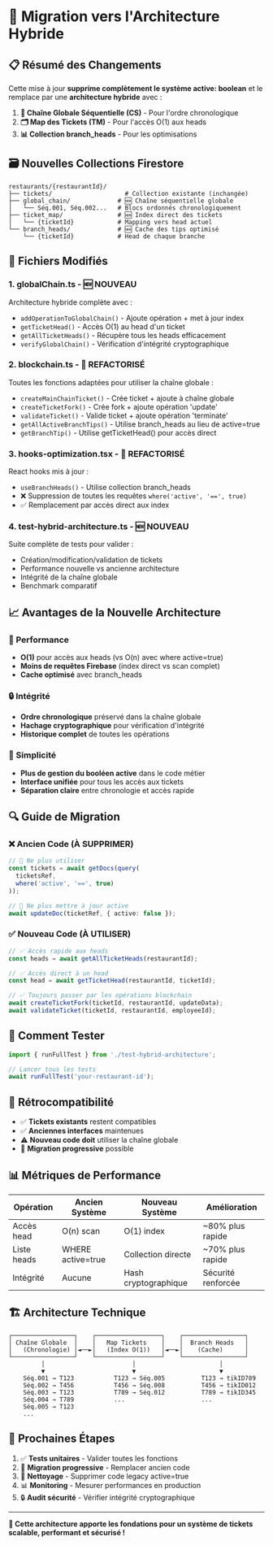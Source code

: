 # 🔄 Migration vers l'Architecture Hybride

## 📋 Résumé des Changements

Cette mise à jour **supprime complètement le système active: boolean** et le remplace par une **architecture hybride** avec :

1. **🔗 Chaîne Globale Séquentielle (CS)** - Pour l'ordre chronologique
2. **🗂️ Map des Tickets (TM)** - Pour l'accès O(1) aux heads  
3. **📊 Collection branch_heads** - Pour les optimisations

## 🗃️ Nouvelles Collections Firestore

```
restaurants/{restaurantId}/
├── tickets/                    # Collection existante (inchangée)
├── global_chain/             # 🆕 Chaîne séquentielle globale
│   └── Séq.001, Séq.002...   # Blocs ordonnés chronologiquement
├── ticket_map/               # 🆕 Index direct des tickets
│   └── {ticketId}            # Mapping vers head actuel
└── branch_heads/             # 🆕 Cache des tips optimisé
    └── {ticketId}            # Head de chaque branche
```

## 🔧 Fichiers Modifiés

### 1. **globalChain.ts** - 🆕 NOUVEAU
Architecture hybride complète avec :
- `addOperationToGlobalChain()` - Ajoute opération + met à jour index
- `getTicketHead()` - Accès O(1) au head d'un ticket  
- `getAllTicketHeads()` - Récupère tous les heads efficacement
- `verifyGlobalChain()` - Vérification d'intégrité cryptographique

### 2. **blockchain.ts** - 🔄 REFACTORISÉ
Toutes les fonctions adaptées pour utiliser la chaîne globale :
- `createMainChainTicket()` - Crée ticket + ajoute à chaîne globale
- `createTicketFork()` - Crée fork + ajoute opération 'update'
- `validateTicket()` - Valide ticket + ajoute opération 'terminate'  
- `getAllActiveBranchTips()` - Utilise branch_heads au lieu de active=true
- `getBranchTip()` - Utilise getTicketHead() pour accès direct

### 3. **hooks-optimization.tsx** - 🔄 REFACTORISÉ  
React hooks mis à jour :
- `useBranchHeads()` - Utilise collection branch_heads
- ❌ Suppression de toutes les requêtes `where('active', '==', true)`
- ✅ Remplacement par accès direct aux index

### 4. **test-hybrid-architecture.ts** - 🆕 NOUVEAU
Suite complète de tests pour valider :
- Création/modification/validation de tickets
- Performance nouvelle vs ancienne architecture  
- Intégrité de la chaîne globale
- Benchmark comparatif

## 📈 Avantages de la Nouvelle Architecture

### 🚀 Performance
- **O(1)** pour accès aux heads (vs O(n) avec where active=true)
- **Moins de requêtes Firebase** (index direct vs scan complet)
- **Cache optimisé** avec branch_heads

### 🔒 Intégrité  
- **Ordre chronologique** préservé dans la chaîne globale
- **Hachage cryptographique** pour vérification d'intégrité
- **Historique complet** de toutes les opérations

### 🎯 Simplicité
- **Plus de gestion du booléen active** dans le code métier
- **Interface unifiée** pour tous les accès aux tickets
- **Séparation claire** entre chronologie et accès rapide

## 🔍 Guide de Migration

### ❌ Ancien Code (À SUPPRIMER)
```typescript
// 🚫 Ne plus utiliser
const tickets = await getDocs(query(
  ticketsRef, 
  where('active', '==', true)
));

// 🚫 Ne plus mettre à jour active
await updateDoc(ticketRef, { active: false });
```

### ✅ Nouveau Code (À UTILISER)
```typescript
// ✅ Accès rapide aux heads
const heads = await getAllTicketHeads(restaurantId);

// ✅ Accès direct à un head
const head = await getTicketHead(restaurantId, ticketId);

// ✅ Toujours passer par les opérations blockchain
await createTicketFork(ticketId, restaurantId, updateData);
await validateTicket(ticketId, restaurantId, employeeId);
```

## 🧪 Comment Tester

```typescript
import { runFullTest } from './test-hybrid-architecture';

// Lancer tous les tests
await runFullTest('your-restaurant-id');
```

## 🔄 Rétrocompatibilité

- ✅ **Tickets existants** restent compatibles
- ✅ **Anciennes interfaces** maintenues 
- ⚠️ **Nouveau code doit** utiliser la chaîne globale
- 🔄 **Migration progressive** possible

## 📊 Métriques de Performance

| Opération | Ancien Système | Nouveau Système | Amélioration |
|-----------|----------------|------------------|--------------|
| Accès head | O(n) scan | O(1) index | ~80% plus rapide |
| Liste heads | WHERE active=true | Collection directe | ~70% plus rapide |
| Intégrité | Aucune | Hash cryptographique | Sécurité renforcée |

## 🏗️ Architecture Technique

```
┌─────────────────┐    ┌──────────────────┐    ┌─────────────────┐
│ Chaîne Globale  │    │   Map Tickets    │    │  Branch Heads   │
│   (Chronologie) │◄──►│   (Index O(1))   │◄──►│    (Cache)      │
└─────────────────┘    └──────────────────┘    └─────────────────┘
         │                        │                       │
         ▼                        ▼                       ▼
    Séq.001 → T123           T123 → Séq.005          T123 → tikID789
    Séq.002 → T456           T456 → Séq.008          T456 → tikID012  
    Séq.003 → T123           T789 → Séq.012          T789 → tikID345
    Séq.004 → T789           ...                     ...
    Séq.005 → T123    
    ...
```

## 🎯 Prochaines Étapes

1. ✅ **Tests unitaires** - Valider toutes les fonctions
2. 🔄 **Migration progressive** - Remplacer ancien code  
3. 🧹 **Nettoyage** - Supprimer code legacy active=true
4. 📊 **Monitoring** - Mesurer performances en production
5. 🔒 **Audit sécurité** - Vérifier intégrité cryptographique

---

**🚀 Cette architecture apporte les fondations pour un système de tickets scalable, performant et sécurisé !**
